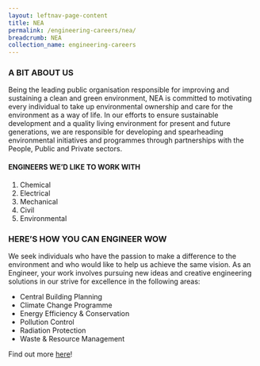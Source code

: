 ```yaml
---
layout: leftnav-page-content
title: NEA
permalink: /engineering-careers/nea/
breadcrumb: NEA
collection_name: engineering-careers
---
```


### A BIT ABOUT US
Being the leading public organisation responsible for improving and sustaining a clean and green environment, NEA is committed to motivating every individual to take up environmental ownership and care for the environment as a way of life. In our efforts to ensure sustainable development and a quality living environment for present and future generations, we are responsible for developing and spearheading environmental initiatives and programmes through partnerships with the People, Public and Private sectors.

#### ENGINEERS WE’D LIKE TO WORK WITH
1. Chemical
2. Electrical
3. Mechanical
4. Civil
5. Environmental

### HERE’S HOW YOU CAN ENGINEER WOW
We seek individuals who have the passion to make a difference to the environment and who would like to help us achieve the same vision. As an Engineer, your work involves pursuing new ideas and creative engineering solutions in our strive for excellence in the following areas:

- Central Building Planning
- Climate Change Programme
- Energy Efficiency & Conservation
- Pollution Control
- Radiation Protection
- Waste & Resource Management

Find out more [here](https://www.nea.gov.sg/corporate-functions/who-we-are/careers/job-opportunities)!
